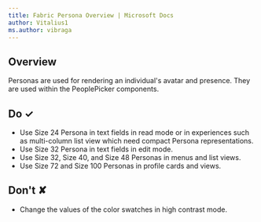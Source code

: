 ```yaml
---
title: Fabric Persona Overview | Microsoft Docs
author: Vitalius1
ms.author: vibraga
---
```


## Overview
Personas are used for rendering an individual&#39;s avatar and presence. They are used within the PeoplePicker components.



## Do &#10003;
- Use Size 24 Persona in text fields in read mode or in experiences such as multi-column list view which need compact Persona representations.
- Use Size 32 Persona in text fields in edit mode.
- Use Size 32, Size 40, and Size 48 Personas in menus and list views.
- Use Size 72 and Size 100 Personas in profile cards and views.


## Don't &#10008;
- Change the values of the color swatches in high contrast mode.
